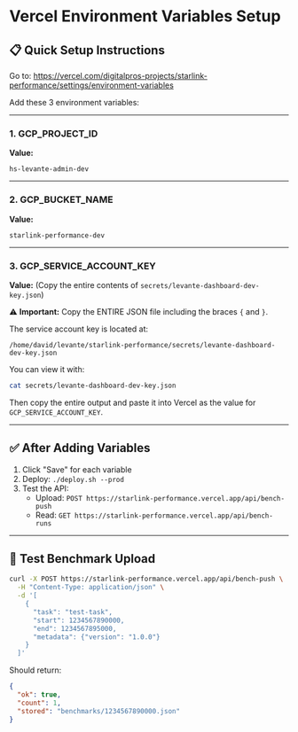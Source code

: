 # Vercel Environment Variables Setup

## 📋 Quick Setup Instructions

Go to: https://vercel.com/digitalpros-projects/starlink-performance/settings/environment-variables

Add these 3 environment variables:

---

### 1. GCP_PROJECT_ID

**Value:**
```
hs-levante-admin-dev
```

---

### 2. GCP_BUCKET_NAME

**Value:**
```
starlink-performance-dev
```

---

### 3. GCP_SERVICE_ACCOUNT_KEY

**Value:** (Copy the entire contents of `secrets/levante-dashboard-dev-key.json`)

⚠️ **Important:** Copy the ENTIRE JSON file including the braces `{` and `}`.

The service account key is located at:
```
/home/david/levante/starlink-performance/secrets/levante-dashboard-dev-key.json
```

You can view it with:
```bash
cat secrets/levante-dashboard-dev-key.json
```

Then copy the entire output and paste it into Vercel as the value for `GCP_SERVICE_ACCOUNT_KEY`.

---

## ✅ After Adding Variables

1. Click "Save" for each variable
2. Deploy: `./deploy.sh --prod`
3. Test the API:
   - Upload: `POST https://starlink-performance.vercel.app/api/bench-push`
   - Read: `GET https://starlink-performance.vercel.app/api/bench-runs`

---

## 🧪 Test Benchmark Upload

```bash
curl -X POST https://starlink-performance.vercel.app/api/bench-push \
  -H "Content-Type: application/json" \
  -d '[
    {
      "task": "test-task",
      "start": 1234567890000,
      "end": 1234567895000,
      "metadata": {"version": "1.0.0"}
    }
  ]'
```

Should return:
```json
{
  "ok": true,
  "count": 1,
  "stored": "benchmarks/1234567890000.json"
}
```

